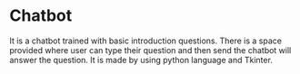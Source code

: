 # Chatbot

It is a chatbot trained with basic introduction questions. There is a space provided where user can type their question and then send the chatbot will answer the question.
It is made by using python language and Tkinter.



